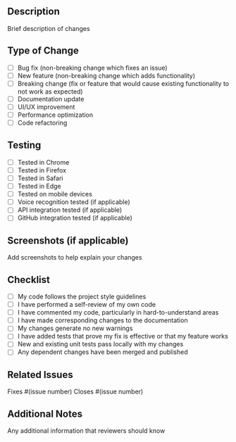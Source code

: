 ## Description
Brief description of changes

## Type of Change
- [ ] Bug fix (non-breaking change which fixes an issue)
- [ ] New feature (non-breaking change which adds functionality)
- [ ] Breaking change (fix or feature that would cause existing functionality to not work as expected)
- [ ] Documentation update
- [ ] UI/UX improvement
- [ ] Performance optimization
- [ ] Code refactoring

## Testing
- [ ] Tested in Chrome
- [ ] Tested in Firefox
- [ ] Tested in Safari
- [ ] Tested in Edge
- [ ] Tested on mobile devices
- [ ] Voice recognition tested (if applicable)
- [ ] API integration tested (if applicable)
- [ ] GitHub integration tested (if applicable)

## Screenshots (if applicable)
Add screenshots to help explain your changes

## Checklist
- [ ] My code follows the project style guidelines
- [ ] I have performed a self-review of my own code
- [ ] I have commented my code, particularly in hard-to-understand areas
- [ ] I have made corresponding changes to the documentation
- [ ] My changes generate no new warnings
- [ ] I have added tests that prove my fix is effective or that my feature works
- [ ] New and existing unit tests pass locally with my changes
- [ ] Any dependent changes have been merged and published

## Related Issues
Fixes #(issue number)
Closes #(issue number)

## Additional Notes
Any additional information that reviewers should know
